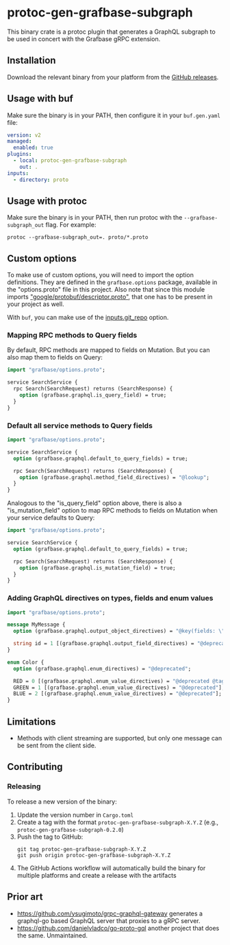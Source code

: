 # protoc-gen-grafbase-subgraph

This binary crate is a protoc plugin that generates a GraphQL subgraph to be used in concert with the Grafbase gRPC extension.

## Installation

Download the relevant binary from your platform from the [GitHub releases](https://github.com/grafbase/grafbase/releases?q=protoc-gen-grafbase-subgraph&expanded=true).

## Usage with buf

Make sure the binary is in your PATH, then configure it in your `buf.gen.yaml` file:

```yaml
version: v2
managed:
  enabled: true
plugins:
  - local: protoc-gen-grafbase-subgraph
    out: .
inputs:
  - directory: proto
```

## Usage with protoc

Make sure the binary is in your PATH, then run protoc with the `--grafbase-subgraph_out` flag. For example:

```
protoc --grafbase-subgraph_out=. proto/*.proto
```

## Custom options

To make use of custom options, you will need to import the option definitions. They are defined in the `grafbase.options` package, available in the "options.proto" file in this project. Also note that since this module imports ["google/protobuf/descriptor.proto"](https://github.com/protocolbuffers/protobuf/blob/8228ee42b512cc330971e61bc9b86935a59f3477/src/google/protobuf/descriptor.proto), that one has to be present in your project as well.

With `buf`, you can make use of the [inputs.git_repo](https://buf.build/docs/configuration/v2/buf-gen-yaml/#git_repo) option.

### Mapping RPC methods to Query fields

By default, RPC methods are mapped to fields on Mutation. But you can also map them to fields on Query:

```protobuf
import "grafbase/options.proto";

service SearchService {
  rpc Search(SearchRequest) returns (SearchResponse) {
    option (grafbase.graphql.is_query_field) = true;
  }
}
```

### Default all service methods to Query fields

```protobuf
import "grafbase/options.proto";

service SearchService {
  option (grafbase.graphql.default_to_query_fields) = true;

  rpc Search(SearchRequest) returns (SearchResponse) {
    option (grafbase.graphql.method_field_directives) = "@lookup";
  }
}
```

Analogous to the "is_query_field" option above, there is also a "is_mutation_field" option to map RPC methods to fields on Mutation when your service defaults to Query:

```protobuf
import "grafbase/options.proto";

service SearchService {
  option (grafbase.graphql.default_to_query_fields) = true;

  rpc Search(SearchRequest) returns (SearchResponse) {
    option (grafbase.graphql.is_mutation_field) = true;
  }
}
```

### Adding GraphQL directives on types, fields and enum values

```protobuf
import "grafbase/options.proto";

message MyMessage {
  option (grafbase.graphql.output_object_directives) = "@key(fields: \"id\")";

  string id = 1 [(grafbase.graphql.output_field_directives) = "@deprecated"];
}

enum Color {
  option (grafbase.graphql.enum_directives) = "@deprecated";

  RED = 0 [(grafbase.graphql.enum_value_directives) = "@deprecated @tag(name: \"private\")"];
  GREEN = 1 [(grafbase.graphql.enum_value_directives) = "@deprecated"];
  BLUE = 2 [(grafbase.graphql.enum_value_directives) = "@deprecated"];
}
```

## Limitations

- Methods with client streaming are supported, but only one message can be sent from the client side.

## Contributing

### Releasing

To release a new version of the binary:

1. Update the version number in `Cargo.toml`
2. Create a tag with the format `protoc-gen-grafbase-subgraph-X.Y.Z` (e.g., `protoc-gen-grafbase-subgraph-0.2.0`)
3. Push the tag to GitHub:
   ```
   git tag protoc-gen-grafbase-subgraph-X.Y.Z
   git push origin protoc-gen-grafbase-subgraph-X.Y.Z
   ```
4. The GitHub Actions workflow will automatically build the binary for multiple platforms and create a release with the artifacts

## Prior art

- https://github.com/ysugimoto/grpc-graphql-gateway generates a graphql-go based GraphQL server that proxies to a gRPC server.
- https://github.com/danielvladco/go-proto-gql another project that does the same. Unmaintained.
